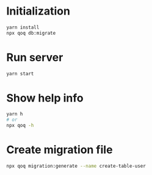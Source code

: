 # Initialization
```bash
yarn install
npx qoq db:migrate
```

# Run server
```bash
yarn start
```

# Show help info
```bash
yarn h
# or
npx qoq -h
```

# Create migration file
```bash
npx qoq migration:generate --name create-table-user
```
